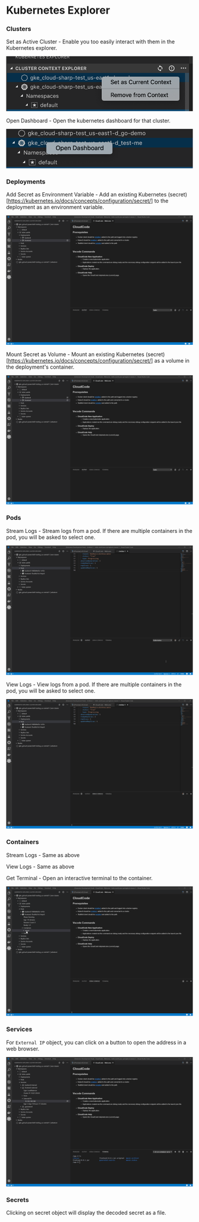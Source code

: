 # Kubernetes Explorer

### Clusters

Set as Active Cluster - Enable you too easily interact with them in the Kubernetes explorer.

![Set as Active Cluster ](images/kubernetes-explorer/k8s-set.png)

Open Dashboard - Open the kubernetes dashboard for that cluster.

![Open Dashboard](images/kubernetes-explorer/k8s-open-dashboard.png)

### Deployments

Add Secret as Environment Variable - Add an existing Kubernetes (secret)[https://kubernetes.io/docs/concepts/configuration/secret/] to the deployment as an environment variable.

![Add Secret as Environment Variable](images/kubernetes-explorer/addSecretAsEnv.gif)

Mount Secret as Volume - Mount an existing Kubernetes (secret)[https://kubernetes.io/docs/concepts/configuration/secret/] as a volume in the deployment's container.

![Mount Secret as Volume](images/kubernetes-explorer/mountSecretAsVolume.gif)

### Pods

Stream Logs - Stream logs from a pod. If there are multiple containers in the pod, you will be asked to select one.

![Stream Logs from Pod](images/kubernetes-explorer/streamLogsFromPod.gif)

View Logs - View logs from a pod. If there are multiple containers in the pod, you will be asked to select one.

![View Logs from Pod](images/kubernetes-explorer/viewLogsFromPod.gif)

### Containers

Stream Logs - Same as above

View Logs - Same as above

Get Terminal - Open an interactive terminal to the container.

![Get Terminal from Container](images/kubernetes-explorer/getTerminalFromContainer.gif)

### Services

For `External IP` object, you can click on a button to open the address in a web browser.

![Open External IP Address](images/kubernetes-explorer/openExternalIP.gif)

### Secrets

Clicking on secret object will display the decoded secret as a file.
